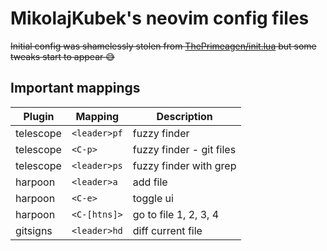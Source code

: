 # MikolajKubek's neovim config files
~~Initial config was shamelessly stolen from [ThePrimeagen/init.lua](https://github.com/ThePrimeagen/init.lua) but some tweaks start to appear 😅~~

## Important mappings

| Plugin | Mapping | Description |
| --- | --- | --- |
| telescope | `<leader>pf` | fuzzy finder |
| telescope | `<C-p>` | fuzzy finder - git files |
| telescope | `<leader>ps` | fuzzy finder with grep |
| harpoon | `<leader>a` | add file |
| harpoon | `<C-e>` | toggle ui |
| harpoon | `<C-[htns]>` | go to file 1, 2, 3, 4 |
| gitsigns | `<leader>hd` | diff current file |
